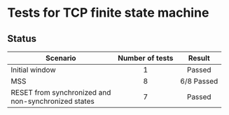 # Tests for TCP finite state machine

## Status
|**Scenario**|**Number of tests**|**Result**|
------------|:-------------------:|:----------:|
|Initial window|1|Passed|
|MSS|8|6/8 Passed|
|RESET from synchronized and <br> non-synchronized states|7|Passed|
